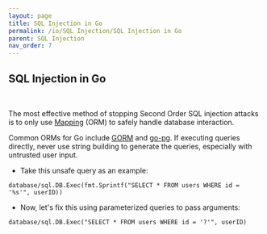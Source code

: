 ```yaml
---
layout: page
title: SQL Injection in Go
permalink: /io/SQL Injection/SQL Injection in Go
parent: SQL Injection
nav_order: 7
---
```


## SQL Injection in Go 
<br/>

The most effective method of stopping Second Order SQL injection attacks is to only use [Mapping](https://en.wikipedia.org/wiki/Object%E2%80%93relational_mapping) (ORM) to safely handle database interaction. 

Common ORMs for Go include [GORM](https://gorm.io/index.html) and [go-pg](https://github.com/go-pg/pg). 
If executing queries directly, never use string building to generate the queries, especially with untrusted user input.


- Take this unsafe query as an example: 

```
database/sql.DB.Exec(fmt.Sprintf("SELECT * FROM users WHERE id = '%s'", userID))
``` 

- Now, let's fix this using parameterized queries to pass arguments: 

```
database/sql.DB.Exec("SELECT * FROM users WHERE id = '?'", userID)
```

